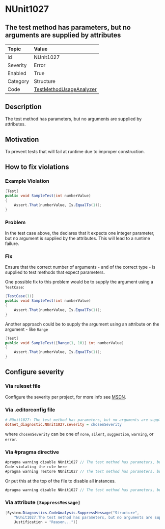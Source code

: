 # NUnit1027

## The test method has parameters, but no arguments are supplied by attributes

| Topic    | Value
| :--      | :--
| Id       | NUnit1027
| Severity | Error
| Enabled  | True
| Category | Structure
| Code     | [TestMethodUsageAnalyzer](https://github.com/nunit/nunit.analyzers/blob/4.1.0/src/nunit.analyzers/TestMethodUsage/TestMethodUsageAnalyzer.cs)

## Description

The test method has parameters, but no arguments are supplied by attributes.

## Motivation

To prevent tests that will fail at runtime due to improper construction.

## How to fix violations

### Example Violation

```csharp
[Test]
public void SampleTest(int numberValue)
{
    Assert.That(numberValue, Is.EqualTo(1));
}
```

### Problem

In the test case above, the declares that it expects one integer parameter, but no argument is supplied by the
attributes. This will lead to a runtime failure.

### Fix

Ensure that the correct number of arguments - and of the correct type - is supplied to test methods that expect
parameters.

One possible fix to this problem would be to supply the argument using a `TestCase`:

```csharp
[TestCase(1)]
public void SampleTest(int numberValue)
{
    Assert.That(numberValue, Is.EqualTo(1));
}
```

Another approach could be to supply the argument using an attribute on the argument - like `Range`

```csharp
[Test]
public void SampleTest([Range(1, 10)] int numberValue)
{
    Assert.That(numberValue, Is.EqualTo(1));
}
```

<!-- start generated config severity -->
## Configure severity

### Via ruleset file

Configure the severity per project, for more info see
[MSDN](https://learn.microsoft.com/en-us/visualstudio/code-quality/using-rule-sets-to-group-code-analysis-rules?view=vs-2022).

### Via .editorconfig file

```ini
# NUnit1027: The test method has parameters, but no arguments are supplied by attributes
dotnet_diagnostic.NUnit1027.severity = chosenSeverity
```

where `chosenSeverity` can be one of `none`, `silent`, `suggestion`, `warning`, or `error`.

### Via #pragma directive

```csharp
#pragma warning disable NUnit1027 // The test method has parameters, but no arguments are supplied by attributes
Code violating the rule here
#pragma warning restore NUnit1027 // The test method has parameters, but no arguments are supplied by attributes
```

Or put this at the top of the file to disable all instances.

```csharp
#pragma warning disable NUnit1027 // The test method has parameters, but no arguments are supplied by attributes
```

### Via attribute `[SuppressMessage]`

```csharp
[System.Diagnostics.CodeAnalysis.SuppressMessage("Structure",
    "NUnit1027:The test method has parameters, but no arguments are supplied by attributes",
    Justification = "Reason...")]
```
<!-- end generated config severity -->
